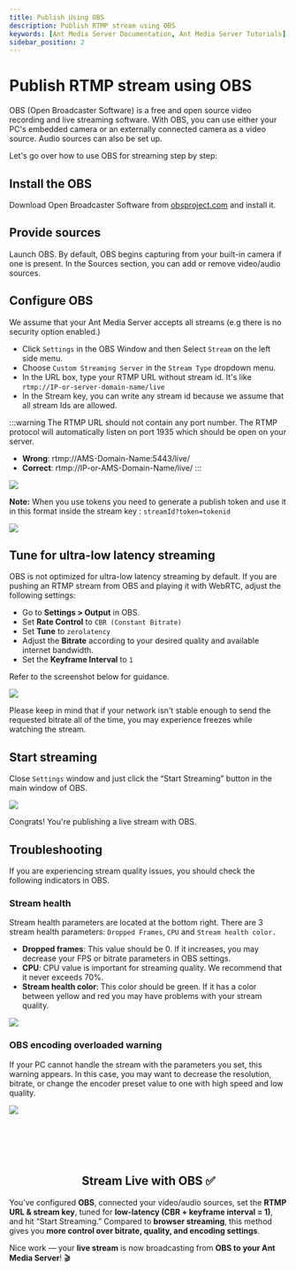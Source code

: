 ```yaml
---
title: Publish Using OBS 
description: Publish RTMP stream using OBS
keywords: [Ant Media Server Documentation, Ant Media Server Tutorials]
sidebar_position: 2
---
```


# Publish RTMP stream using OBS

OBS (Open Broadcaster Software) is a free and open source video recording and live streaming software. With OBS, you can use either your PC's embedded camera or an externally connected camera as a video source. Audio sources can also be set up.

Let's go over how to use OBS for streaming step by step:

## Install the OBS

Download Open Broadcaster Software from [obsproject.com](https://obsproject.com/) and install it. 

## Provide sources

Launch OBS. By default, OBS begins capturing from your built-in camera if one is present. In the Sources section, you can add or remove video/audio sources.

## Configure OBS

We assume that your Ant Media Server accepts all streams (e.g there is no security option enabled.)

*   Click ```Settings``` in the OBS Window and then Select ```Stream``` on the left side menu.
*   Choose ```Custom Streaming Server``` in the ```Stream Type``` dropdown menu.
*   In the URL box, type your RTMP URL without stream id. It's like ```rtmp://IP-or-server-domain-name/live```
*   In the Stream key, you can write any stream id because we assume that all stream Ids are allowed.

:::warning
The RTMP URL should not contain any port number. The RTMP protocol will automatically listen on port 1935 which should be open on your server.

 - **Wrong**: rtmp://AMS-Domain-Name:5443/live/
 - **Correct**:   rtmp://IP-or-AMS-Domain-Name/live/
:::

![](@site/static/img/obs-rtmp-image/OBS-Stream.png)

**Note:** When you use tokens you need to generate a publish token and use it in this format inside the stream key : ```streamId?token=tokenid```

![](@site/static/img/obs-rtmp-image/OBS-Stream-Token.png)

## Tune for ultra-low latency streaming

OBS is not optimized for ultra-low latency streaming by default. If you are pushing an RTMP stream from OBS and playing it with WebRTC, adjust the following settings:

- Go to **Settings > Output** in OBS.  
- Set **Rate Control** to ```CBR (Constant Bitrate)```
- Set **Tune** to ```zerolatency```
- Adjust the **Bitrate** according to your desired quality and available internet bandwidth.  
- Set the **Keyframe Interval** to ```1```  

Refer to the screenshot below for guidance.

![](@site/static/img/obs-rtmp-image/OBS-Output.png)

Please keep in mind that if your network isn't stable enough to send the requested bitrate all of the time, you may experience freezes while watching the stream.

## Start streaming

Close ```Settings``` window and just click the “Start Streaming” button in the main window of OBS.

![](@site/static/img/obs-rtmp-image/OBS-Start-Stream.png)

Congrats! You're publishing a live stream with OBS.

## Troubleshooting

If you are experiencing stream quality issues, you should check the following indicators in OBS.

### Stream health

Stream health parameters are located at the bottom right. There are 3 stream health parameters: ```Dropped Frames```, ```CPU``` and ```Stream health color.``` 

*   **Dropped frames**: This value should be 0. If it increases, you may decrease your FPS or bitrate parameters in OBS settings.
*   **CPU**: CPU value is important for streaming quality. We recommend that it never exceeds 70%.
*   **Stream health color**: This color should be green. If it has a color between yellow and red you may have problems with your stream quality.

![](@site/static/img/obs-rtmp-image/OBS-Status.png)

### OBS encoding overloaded warning

If your PC cannot handle the stream with the parameters you set, this warning appears. In this case, you may want to decrease the resolution, bitrate, or change the encoder preset value to one with high speed and low quality.

![](@site/static/img/obs-rtmp-image/OBS-Warning.png)

<br /><br />
---

<div align="center">
<h2> Stream Live with OBS ✅ </h2>
</div>

You’ve configured **OBS**, connected your video/audio sources, set the **RTMP URL & stream key**, tuned for **low-latency (CBR + keyframe interval = 1)**, and hit “Start Streaming.” Compared to **browser streaming**, this method gives you **more control over bitrate, quality, and encoding settings**.  

Nice work — your **live stream** is now broadcasting from **OBS to your Ant Media Server**! 🎬

